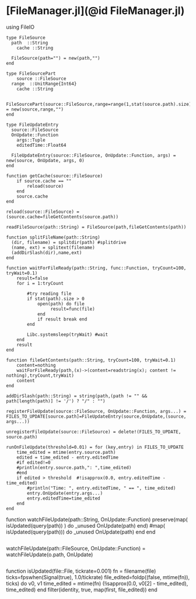 # [FileManager.jl](@id FileManager.jl)

using FileIO

```
type FileSource
  path  ::String
	cache ::String
	
  FileSource(path="") = new(path,"")
end
```

```
type FileSourcePart
	source ::FileSource
  range  ::UnitRange{Int64}
	cache ::String
	
	FileSourcePart(source::FileSource,range=range(1,stat(source.path).size)) = new(source,range,"")
end
```

```
type FileUpdateEntry
  source::FileSource
  OnUpdate::Function
	args::Tuple
	editedTime::Float64

  FileUpdateEntry(source::FileSource, OnUpdate::Function, args) = new(source, OnUpdate, args, 0)
end
```

```
function getCache(source::FileSource)
	if source.cache == ""
		reload(source)
	end
	source.cache
end
```

```
reload(source::FileSource) = (source.cache=fileGetContents(source.path))
```

```
readFileSource(path::String) = FileSource(path,fileGetContents(path))
```

```
function splitFileName(path::String)
  (dir, filename) = splitdir(path) #splitdrive
  (name, ext) = splitext(filename)
  (addDirSlash(dir),name,ext)
end
```

```
function waitForFileReady(path::String, func::Function, tryCount=100, tryWait=0.1)
	result=false
	for i = 1:tryCount

		#try reading file
		if stat(path).size > 0
			open(path) do file
				 result=func(file)
			end
			if result break end
		end

		Libc.systemsleep(tryWait) #wait
	end
	result
end
```

```
function fileGetContents(path::String, tryCount=100, tryWait=0.1)
	content=nothing
	waitForFileReady(path,(x)->(content=readstring(x); content != nothing),tryCount,tryWait)
	content
end
```

```
addDirSlash(path::String) = string(path,(path != "" && path[length(path)] != '/') ? "/" : "")
```

```
registerFileUpdate(source::FileSource, OnUpdate::Function, args...) = FILES_TO_UPDATE[source.path]=FileUpdateEntry(source,OnUpdate,(source, args...))
```

```
unregisterFileUpdate(source::FileSource) = delete!(FILES_TO_UPDATE, source.path)
```

```
runOnFileUpdate(threshold=0.01) = for (key,entry) in FILES_TO_UPDATE
	time_edited = mtime(entry.source.path)
	edited = time_edited - entry.editedTime
	#if edited!=0
	#println(entry.source.path,": ",time_edited)
	#end
	if edited > threshold  #!isapprox(0.0, entry.editedTime - time_edited)
		#println("Time: ", entry.editedTime, " == ", time_edited)
		entry.OnUpdate(entry.args...)
		entry.editedTime=time_edited
	end
end

```
function watchFileUpdate(path::String, OnUpdate::Function)
  preserve(map( isUpdated(query(path)) ) do _unused OnUpdate(path) end)
  #map( isUpdated(query(path))) do _unused OnUpdate(path) end
end
```

```
watchFileUpdate(path::FileSource, OnUpdate::Function) = watchFileUpdate(o.path, OnUpdate)
```

```
function isUpdated(file::File, tickrate=0.001)
  fn = filename(file)
  ticks=fpswhen(Signal(true), 1.0/tickrate)
  file_edited=foldp((false, mtime(fn)), ticks) do v0, v1
    time_edited = mtime(fn)
    (!isapprox(0.0, v0[2] - time_edited), time_edited)
  end
  filter(identity, true, map(first, file_edited))
end
```
